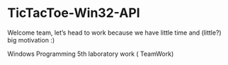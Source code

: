 TicTacToe-Win32-API
===================

Welcome team, let’s head to work because we have little time and (little?) big motivation :)

Windows Programming 5th laboratory work ( TeamWork)
